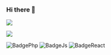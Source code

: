 ### Hi there 👋

<img src="https://github-readme-stats.vercel.app/api?username=icaroperetti&&show_icons=true&title_color=ffffff&icon_color=green&text_color=daf7dc&bg_color=151515">

<a href="https://www.linkedin.com/in/icaro-peretti/"> <img src="https://img.shields.io/badge/LinkedIn-0077B5?style=flat&logo=linkedin&logoColor=white" />
</a>

![BadgePhp](https://img.shields.io/badge/php-0078D6?style=flat&logo=php&logoColor=white) 
![BadgeJs](https://img.shields.io/badge/-Javascript-61DAFB?logo=JS&logoColor=white&style=flat) 
![BadgeReact](https://img.shields.io/badge/-ReactJs-61DAFB?logo=react&logoColor=white&style=flat)
